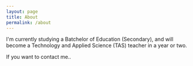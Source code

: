 ```yaml
---
layout: page
title: About
permalink: /about
---
```


I'm currently studying a Batchelor of Education (Secondary), and will become a Technology and Applied Science (TAS) teacher in a year or two.

If you want to contact me..
